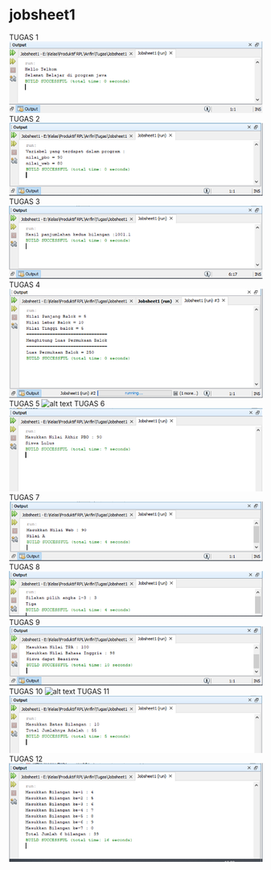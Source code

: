 # jobsheet1
TUGAS 1
![alt text](https://github.com/Zerr1choHelsa/jobsheet1/blob/master/HalloTelkom.PNG)
TUGAS 2
![alt text](https://github.com/Zerr1choHelsa/jobsheet1/blob/master/Variabel.PNG)
TUGAS 3
![alt text](https://github.com/Zerr1choHelsa/jobsheet1/blob/master/Aritmatika.PNG)
TUGAS 4
![alt text](https://github.com/Zerr1choHelsa/jobsheet1/blob/master/Balok.PNG)
TUGAS 5
![alt text](https://github.com/Zerr1choHelsa/jobsheet1/blob/master/Inputan.PNG)
TUGAS 6
![alt text](https://github.com/Zerr1choHelsa/jobsheet1/blob/master/Kondisi.PNG)
TUGAS 7
![alt text](https://github.com/Zerr1choHelsa/jobsheet1/blob/master/KonversiNilai.PNG)
TUGAS 8
![alt text](https://github.com/Zerr1choHelsa/jobsheet1/blob/master/PilihanKondisi.PNG)
TUGAS 9
![alt text](https://github.com/Zerr1choHelsa/jobsheet1/blob/master/Beasiswa.PNG)
TUGAS 10
![alt text](https://github.com/Zerr1choHelsa/jobsheet1/blob/master/PernyataanFor.PNG)
TUGAS 11
![alt text](https://github.com/Zerr1choHelsa/jobsheet1/blob/master/Counter.PNG)
TUGAS 12
![alt text](https://github.com/Zerr1choHelsa/jobsheet1/blob/master/PernyataanWhile.PNG)
